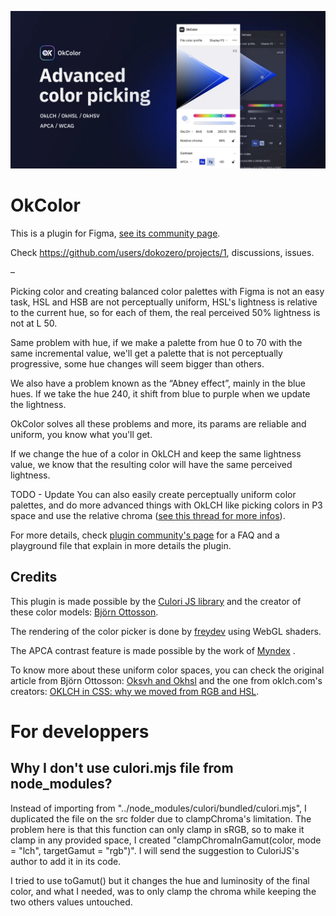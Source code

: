 ![Easier color palettes and accessibility](readme-banner.webp)

# OkColor

This is a plugin for Figma, [see its community page](https://www.figma.com/community/plugin/1173638098109123591/OkColor).

Check https://github.com/users/dokozero/projects/1, discussions, issues.

–

Picking color and creating balanced color palettes with Figma is not an easy task, HSL and HSB are not perceptually uniform, HSL's lightness is relative to the current hue, so for each of them, the real perceived 50% lightness is not at L 50.

Same problem with hue, if we make a palette from hue 0 to 70 with the same incremental value, we'll get a palette that is not perceptually progressive, some hue changes will seem bigger than others.

We also have a problem known as the “Abney effect”, mainly in the blue hues. If we take the hue 240, it shift from blue to purple when we update the lightness.

OkColor solves all these problems and more, its params are reliable and uniform, you know what you'll get.

If we change the hue of a color in OkLCH and keep the same lightness value, we know that the resulting color will have the same perceived lightness.

TODO - Update
You can also easily create perceptually uniform color palettes, and do more advanced things with OkLCH like picking colors in P3 space and use the relative chroma ([see this thread for more infos](https://twitter.com/dokozero/status/1711379022553272371)).

For more details, check [plugin community's page](https://www.figma.com/community/plugin/1173638098109123591/OkColor) for a FAQ and a playground file that explain in more details the plugin.

## Credits

This plugin is made possible by the [Culori JS library](https://culorijs.org/) and the creator of these color models: [Björn Ottosson](https://bottosson.github.io/).

The rendering of the color picker is done by [freydev](https://github.com/freydev) using WebGL shaders.

The APCA contrast feature is made possible by the work of [Myndex](https://www.myndex.com/APCA/) .

To know more about these uniform color spaces, you can check the original article from Björn Ottosson: [Oksvh and Okhsl](https://bottosson.github.io/posts/colorpicker/) and the one from oklch.com's creators: [OKLCH in CSS: why we moved from RGB and HSL](https://evilmartians.com/chronicles/oklch-in-css-why-quit-rgb-hsl).

# For developpers

## Why I don't use culori.mjs file from node_modules?

Instead of importing from "../node_modules/culori/bundled/culori.mjs", I duplicated the file on the src folder due to clampChroma's limitation. The problem here is that this function can only clamp in sRGB, so to make it clamp in any provided space, I created "clampChromaInGamut(color, mode = "lch", targetGamut = "rgb")". I will send the suggestion to CuloriJS's author to add it in its code.

I tried to use toGamut() but it changes the hue and luminosity of the final color, and what I needed, was to only clamp the chroma while keeping the two others values untouched.
